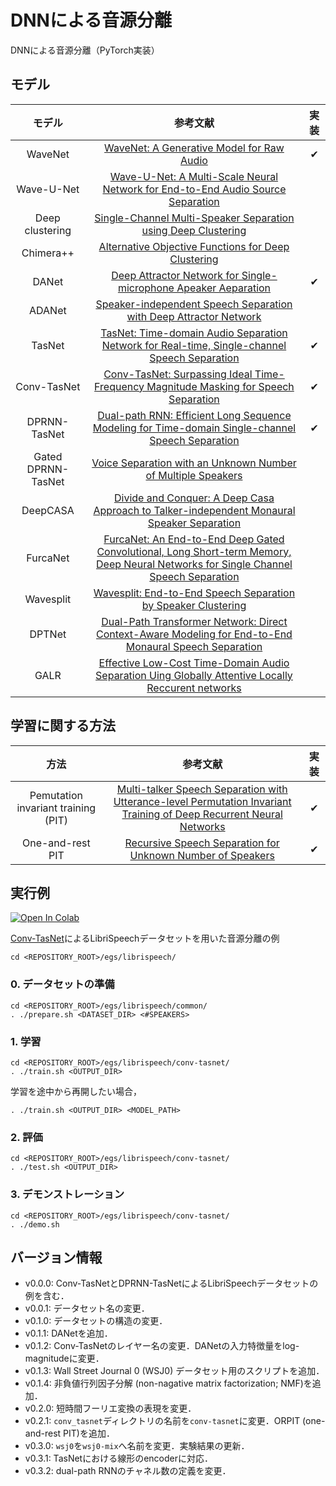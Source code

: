 # DNNによる音源分離
DNNによる音源分離（PyTorch実装）

## モデル
| モデル | 参考文献 | 実装 |
| :---: | :---: | :---: |
| WaveNet | [WaveNet: A Generative Model for Raw Audio](https://arxiv.org/abs/1609.03499) | ✔ |
| Wave-U-Net | [Wave-U-Net: A Multi-Scale Neural Network for End-to-End Audio Source Separation](https://arxiv.org/abs/1806.03185) |  |
| Deep clustering | [Single-Channel Multi-Speaker Separation using Deep Clustering](https://arxiv.org/abs/1607.02173) |  |
| Chimera++ | [Alternative Objective Functions for Deep Clustering](https://www.merl.com/publications/docs/TR2018-005.pdf) |  |
| DANet | [Deep Attractor Network for Single-microphone Apeaker Aeparation](https://arxiv.org/abs/1611.08930) | ✔ |
| ADANet | [Speaker-independent Speech Separation with Deep Attractor Network](https://arxiv.org/abs/1707.03634) |  |
| TasNet | [TasNet: Time-domain Audio Separation Network for Real-time, Single-channel Speech Separation](https://arxiv.org/abs/1711.00541) | ✔ |
| Conv-TasNet | [Conv-TasNet: Surpassing Ideal Time-Frequency Magnitude Masking for Speech Separation](https://arxiv.org/abs/1809.07454) | ✔ |
| DPRNN-TasNet | [Dual-path RNN: Efficient Long Sequence Modeling for Time-domain Single-channel Speech Separation](https://arxiv.org/abs/1910.06379) | ✔ |
| Gated DPRNN-TasNet | [Voice Separation with an Unknown Number of Multiple Speakers](https://arxiv.org/abs/2003.01531) |  |
| DeepCASA | [Divide and Conquer: A Deep Casa Approach to Talker-independent Monaural Speaker Separation](https://arxiv.org/abs/1904.11148) |  |
| FurcaNet | [FurcaNet: An End-to-End Deep Gated Convolutional, Long Short-term Memory, Deep Neural Networks for Single Channel Speech Separation](https://arxiv.org/abs/1902.00651) |  |
| Wavesplit | [Wavesplit: End-to-End Speech Separation by Speaker Clustering](https://arxiv.org/abs/2002.08933) |  |
| DPTNet | [Dual-Path Transformer Network: Direct Context-Aware Modeling for End-to-End Monaural Speech Separation](https://arxiv.org/abs/2007.13975) |  |
| GALR | [Effective Low-Cost Time-Domain Audio Separation Uing Globally Attentive Locally Reccurent networks](https://arxiv.org/abs/2101.05014) |  |

## 学習に関する方法
| 方法 | 参考文献 | 実装 |
| :---: | :---: | :---: |
| Pemutation invariant training (PIT) | [Multi-talker Speech Separation with Utterance-level Permutation Invariant Training of Deep Recurrent Neural Networks](https://arxiv.org/abs/1703.06284) | ✔ |
| One-and-rest PIT | [Recursive Speech Separation for Unknown Number of Speakers](https://arxiv.org/abs/1904.03065) | ✔ |

## 実行例
[![Open In Colab](https://colab.research.google.com/assets/colab-badge.svg)](https://colab.research.google.com/github/tky823/DNN-based_source_separation/blob/master/egs/librispeech/conv-tasnet/train_conv-tasnet.ipynb)

[Conv-TasNet](https://arxiv.org/abs/1809.07454)によるLibriSpeechデータセットを用いた音源分離の例
```
cd <REPOSITORY_ROOT>/egs/librispeech/
```

### 0. データセットの準備
```
cd <REPOSITORY_ROOT>/egs/librispeech/common/
. ./prepare.sh <DATASET_DIR> <#SPEAKERS>
```

### 1. 学習
```
cd <REPOSITORY_ROOT>/egs/librispeech/conv-tasnet/
. ./train.sh <OUTPUT_DIR>
```

学習を途中から再開したい場合，
```
. ./train.sh <OUTPUT_DIR> <MODEL_PATH>
```

### 2. 評価
```
cd <REPOSITORY_ROOT>/egs/librispeech/conv-tasnet/
. ./test.sh <OUTPUT_DIR>
```

### 3. デモンストレーション
```
cd <REPOSITORY_ROOT>/egs/librispeech/conv-tasnet/
. ./demo.sh
```

## バージョン情報
- v0.0.0: Conv-TasNetとDPRNN-TasNetによるLibriSpeechデータセットの例を含む．
- v0.0.1: データセット名の変更．
- v0.1.0: データセットの構造の変更．
- v0.1.1: DANetを追加．
- v0.1.2: Conv-TasNetのレイヤー名の変更．DANetの入力特徴量をlog-magnitudeに変更．
- v0.1.3: Wall Street Journal 0 (WSJ0) データセット用のスクリプトを追加．
- v0.1.4: 非負値行列因子分解 (non-nagative matrix factorization; NMF)を追加．
- v0.2.0: 短時間フーリエ変換の表現を変更．
- v0.2.1: `conv_tasnet`ディレクトリの名前を`conv-tasnet`に変更．ORPIT (one-and-rest PIT)を追加．
- v0.3.0: `wsj0`を`wsj0-mix`へ名前を変更．実験結果の更新．
- v0.3.1: TasNetにおける線形のencoderに対応．
- v0.3.2: dual-path RNNのチャネル数の定義を変更．